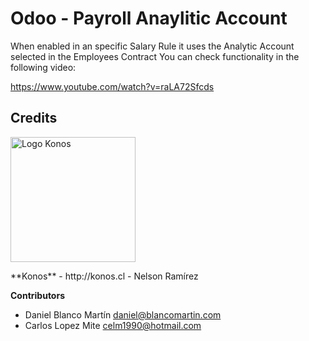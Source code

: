 Odoo - Payroll Anaylitic Account
========================================

When enabled in an specific Salary Rule it uses the Analytic Account selected in the Employees Contract
You can check functionality in the following video:

https://www.youtube.com/watch?v=raLA72Sfcds

## Credits
<p>
<img width="200" alt="Logo Konos" src="https://www.konos.cl/web/image/res.company/1/logo?unique=445cd30" />
</p>
**Konos** - http://konos.cl
 - Nelson Ramírez <info@konos.cl>


 
 **Contributors**
 - Daniel Blanco Martín <daniel@blancomartin.com>
 - Carlos Lopez Mite <celm1990@hotmail.com>

